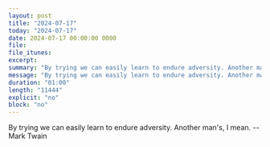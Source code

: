 ```yaml
---
layout: post
title: "2024-07-17"
today: "2024-07-17"
date: 2024-07-17 00:00:00 0000
file:
file_itunes:
excerpt:
summary: "By trying we can easily learn to endure adversity. Another man's, I mean. -- Mark Twain"
message: "By trying we can easily learn to endure adversity. Another man's, I mean. -- Mark Twain"
duration: "01:00"
length: "11444"
explicit: "no"
block: "no"
---
```

By trying we can easily learn to endure adversity. Another man's, I mean. -- Mark Twain

